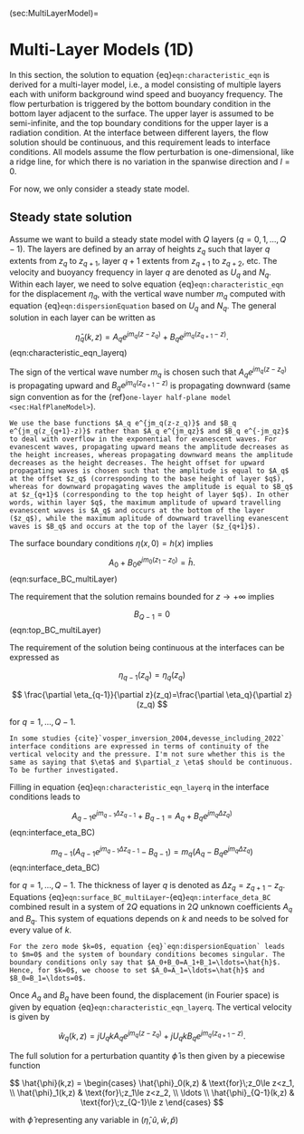 (sec:MultiLayerModel)=
# Multi-Layer Models (1D)

In this section, the solution to equation {eq}`eqn:characteristic_eqn` is derived for a multi-layer model, i.e., a model consisting of multiple layers each with uniform background wind speed and buoyancy frequency. The flow perturbation is triggered by the bottom boundary condition in the bottom layer adjacent to the surface. The upper layer is assumed to be semi-infinite, and the top boundary conditions for the upper layer is a radiation condition. At the interface between different layers, the flow solution should be continuous, and this requirement leads to interface conditions. All models assume the flow perturbation is one-dimensional, like a ridge line, for which there is no variation in the spanwise direction and $l=0$.

For now, we only consider a steady state model.

## Steady state solution

Assume we want to build a steady state model with $Q$ layers ($q=0,1,\ldots,Q-1$). The layers are defined by an array of heights $z_q$ such that layer $q$ extents from $z_q$ to $z_{q+1}$, layer $q+1$ extents from $z_{q+1}$ to $z_{q+2}$, etc. The velocity and buoyancy frequency in layer $q$ are denoted as $U_q$ and $N_q$. Within each layer, we need to solve equation {eq}`eqn:characteristic_eqn` for the displacement $\eta_q$, with the vertical wave number $m_q$ computed with equation {eq}`eqn:dispersionEquation` based on $U_q$ and $N_q$. The general solution in each layer can be written as

$$
\hat{\eta}_q(k,z)=A_q e^{jm_q(z-z_q)}+B_q e^{jm_q(z_{q+1}-z)}.
$$ (eqn:characteristic_eqn_layerq)

The sign of the vertical wave number $m_q$ is chosen such that $A_q e^{jm_q(z-z_q)}$ is propagating upward and $B_q e^{jm_q(z_{q+1}-z)}$ is propagating downward (same sign convention as for the {ref}`one-layer half-plane model <sec:HalfPlaneModel>`).

```{note}
We use the base functions $A_q e^{jm_q(z-z_q)}$ and $B_q e^{jm_q(z_{q+1}-z)}$ rather than $A_q e^{jm_qz}$ and $B_q e^{-jm_qz}$ to deal with overflow in the exponential for evanescent waves. For evanescent waves, propagating upward means the amplitude decreases as the height increases, whereas propagating downward means the amplitude decreases as the height decreases. The height offset for upward propagating waves is chosen such that the amplitude is equal to $A_q$ at the offset $z_q$ (corresponding to the base height of layer $q$), whereas for downward propagating waves the amplitude is equal to $B_q$ at $z_{q+1}$ (corresponding to the top height of layer $q$). In other words, within layer $q$, the maximum amplitude of upward travelling evanescent waves is $A_q$ and occurs at the bottom of the layer ($z_q$), while the maximum aplitude of downward travelling evanescent waves is $B_q$ and occurs at the top of the layer ($z_{q+1}$).
```

The surface boundary conditions $\eta(x,0)=h(x)$ implies

$$
A_0+B_0 e^{jm_0(z_1-z_0)} = \hat{h}.
$$ (eqn:surface_BC_multiLayer)

The requirement that the solution remains bounded for $z\rightarrow+\infty$ implies

$$
B_{Q-1}=0
$$ (eqn:top_BC_multiLayer)

The requirement of the solution being continuous at the interfaces can be expressed as

$$
\eta_{q-1}(z_q)=\eta_q(z_q)
$$

$$
\frac{\partial \eta_{q-1}}{\partial z}(z_q)=\frac{\partial \eta_q}{\partial z}(z_q)
$$

for $q=1,\ldots,Q-1$.
```{note}
In some studies {cite}`vosper_inversion_2004,devesse_including_2022` interface conditions are expressed in terms of continuity of the vertical velocity and the pressure. I'm not sure whether this is the same as saying that $\eta$ and $\partial_z \eta$ should be continuous. To be further investigated.
```

Filling in equation {eq}`eqn:characteristic_eqn_layerq` in the interface conditions leads to

$$
A_{q-1}e^{jm_{q-1}\Delta z_{q-1}}+B_{q-1}=A_q+B_qe^{jm_q\Delta z_q)}
$$ (eqn:interface_eta_BC)

$$
m_{q-1}\left(A_{q-1}e^{jm_{q-1}\Delta z_{q-1}}-B_{q-1}\right)=m_q\left(A_q-B_qe^{jm_q\Delta z_q}\right)
$$ (eqn:interface_deta_BC)

for $q=1,\ldots,Q-1$. The thickness of layer $q$ is denoted as $\Delta z_q=z_{q+1}-z_q$. Equations {eq}`eqn:surface_BC_multiLayer`-{eq}`eqn:interface_deta_BC` combined result in a system of $2Q$ equations in $2Q$ unknown coefficients $A_q$ and $B_q$. This system of equations depends on $k$ and needs to be solved for every value of $k$.
```{note}
For the zero mode $k=0$, equation {eq}`eqn:dispersionEquation` leads to $m=0$ and the system of boundary conditions becomes singular. The boundary conditions only say that $A_0+B_0=A_1+B_1=\ldots=\hat{h}$. Hence, for $k=0$, we choose to set $A_0=A_1=\ldots=\hat{h}$ and $B_0=B_1=\ldots=0$.
```

Once $A_q$ and $B_q$ have been found, the displacement (in Fourier space) is given by equation {eq}`eqn:characteristic_eqn_layerq`. The vertical velocity is given by 

$$
\hat{w}_q(k,z)=jU_qkA_q e^{jm_q(z-z_q)}+jU_qkB_q e^{jm_q(z_{q+1}-z)}.
$$

The full solution for a perturbation quantity $\hat{\phi}$ is then given by a piecewise function

$$
    \hat{\phi}(k,z) = \begin{cases}
    \hat{\phi}_0(k,z) & \text{for}\;z_0\le z<z_1, \\
    \hat{\phi}_1(k,z) & \text{for}\;z_1\le z<z_2, \\
    \ldots \\
    \hat{\phi}_{Q-1}(k,z) & \text{for}\;z_{Q-1}\le z
    \end{cases}
$$

with $\hat{\phi}$ representing any variable in $(\hat{\eta},\hat{u},\hat{w},\hat{p})$
